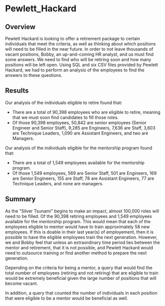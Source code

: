 # Pewlett_Hackard

## Overview
Pewlett Hackard is looking to offer a retirement package to certain individuals that meet the criteria, as well as thinking about which positions will need to be filled in the near future. In order to not leave thousands of vacant positions, Bobby, an up-and-coming HR analyst, and us must find some answers. We need to find who will be retiring soon and how many positions will be left open. Using SQL and six CSV files provided by Pewlett Hackard, we had to perform an analysis of the employees to find the answers to these questions. 

## Results
Our analysis of the individuals eligible to retire found that:
- There are a total of 90,398 employees who are eligible to retire, meaning that we must soon find candidates to fill those roles. 
- Of those 90,398 employees, 50,842 are senior employees (Senior Engineer and Senior Staff), 9,285 are Engineers, 7,636 are Staff, 3,603 are Technique Leaders, 1,090 are Assistant Engineers, and two are Managers. 


Our analysis of the individuals eligible for the mentorship program found that:
- There are a total of 1,549 employees available for the mentorship program.
- Of those 1,549 employees, 569 are Senior Staff, 501 are Engineers, 169 are Senior Engineers, 155 are Staff, 78 are Assistant Engineers, 77 are Technique Leaders, and none are managers. 

## Summary
As the "Silver Tsunami" begins to make an impact, almost 100,000 roles will need to be filled. Of the 90,398 retiring employees and 1,549 employees available for the mentorship program. This would mean that each of the employees eligible to mentor would have to train approximately 58 new employees. If this is doable in their last year(s) of employement, then it is possible to have the eligible employees train the next generation. However, we and Bobby feel that unless an extraordinary time period lies between the mentor and retirement, that it is not possible, and Pewlett Hackard would need to outsource training or find another method to prepare the next generation.

Depending on the criteria for being a mentor, a query that would find the total number of employees (retiring and not retiring) that are eligible to train would be extremely beneficial given the large number of positions that will become vacant. 

In addition, a query that counted the number of individuals in each position that were eligible to be a mentor would be beneficial as well. 
